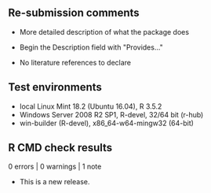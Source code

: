 ## Re-submission comments

* More detailed description of what the package does

* Begin the Description field with "Provides..."

* No literature references to declare

## Test environments

* local Linux Mint 18.2 (Ubuntu 16.04), R 3.5.2
* Windows Server 2008 R2 SP1, R-devel, 32/64 bit (r-hub)
* win-builder (R-devel), x86_64-w64-mingw32 (64-bit)

## R CMD check results

0 errors | 0 warnings | 1 note

* This is a new release.
